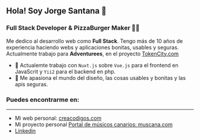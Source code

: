 ## Hola! Soy Jorge Santana 👋
### Full Stack Developer & PizzaBurger Maker 🍕🍔

Me dedico al desarrollo web como **Full Stack**. Tengo más de 10 años de experiencia haciendo webs y aplicaciones bonitas, usables y seguras.
Actualmente trabajo para **Adventurees**, en el proyecto [TokenCity.com](https://token-city.com)


- 🔭 Actualemte trabajo con `Nuxt.js` sobre `Vue.js` para el frontend en JavaScrit y `Yii2` para el backend en php.
- 🌱 Me apasiona el mundo del diseño, las cosas usables y bonitas y las apis seguras.

### Puedes encontrarme en:
---------------
- Mi web personal: [creacodigos.com](http://creacodigos.com)
- Mi proyecto personal [Portal de músicos canarios: muscana.com](https://muscana.com)
- [Linkedin](https://www.linkedin.com/in/jorgesantanarodriguez/)
